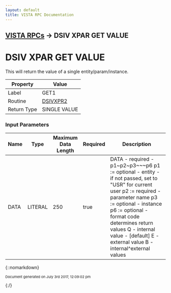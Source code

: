 ```yaml
---
layout: default
title: VISTA RPC Documentation
---
```


## [VISTA RPCs](TableOfContents) &#8594; DSIV XPAR GET VALUE
# DSIV XPAR GET VALUE

This will return the value of a single entity/param/instance.

Property | Value
--- | ---
Label | GET1
Routine | [DSIVXPR2](http://code.osehra.org/dox/Routine_DSIVXPR2_source.html)
Return Type | SINGLE VALUE


### Input Parameters

Name | Type | Maximum Data Length | Required | Description
--- | --- | --- | --- | ---
DATA | LITERAL | 250 | true | DATA - required - p1~p2~p3~~~p6  p1 :&#x3D; optional - entity - if not passed, set to &quot;USR&quot; for                   current user  p2 :&#x3D; required - parameter name  p3 :&#x3D; optional - instance  p6 :&#x3D; optional - format code determines return values        Q - internal value - [default]        E - external value        B - internal^external values



{::nomarkdown} <br/><p style="font-size: 11px">Document generated on July 3rd 2017, 12:09:02 pm</p>{:/}
